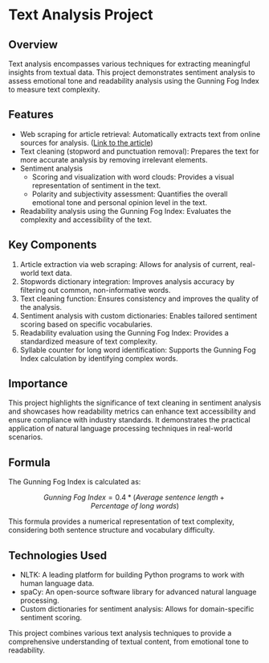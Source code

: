# Text Analysis Project

## Overview
Text analysis encompasses various techniques for extracting meaningful insights from textual data. This project demonstrates sentiment analysis to assess emotional tone and readability analysis using the Gunning Fog Index to measure text complexity.

## Features
- Web scraping for article retrieval: Automatically extracts text from online sources for analysis. ([Link to the article](https://insights.blackcoffer.com/what-if-the-creation-is-taking-over-the-creator/))
- Text cleaning (stopword and punctuation removal): Prepares the text for more accurate analysis by removing irrelevant elements.
- Sentiment analysis
  - Scoring and visualization with word clouds: Provides a visual representation of sentiment in the text.
  - Polarity and subjectivity assessment: Quantifies the overall emotional tone and personal opinion level in the text.
- Readability analysis using the Gunning Fog Index: Evaluates the complexity and accessibility of the text.

## Key Components
1. Article extraction via web scraping: Allows for analysis of current, real-world text data.
2. Stopwords dictionary integration: Improves analysis accuracy by filtering out common, non-informative words.
3. Text cleaning function: Ensures consistency and improves the quality of the analysis.
4. Sentiment analysis with custom dictionaries: Enables tailored sentiment scoring based on specific vocabularies.
5. Readability evaluation using the Gunning Fog Index: Provides a standardized measure of text complexity.
6. Syllable counter for long word identification: Supports the Gunning Fog Index calculation by identifying complex words.

## Importance
This project highlights the significance of text cleaning in sentiment analysis and showcases how readability metrics can enhance text accessibility and ensure compliance with industry standards. It demonstrates the practical application of natural language processing techniques in real-world scenarios.

## Formula
The Gunning Fog Index is calculated as:

$$
Gunning \ Fog \ Index = 0.4 * (Average \ sentence \ length + Percentage \ of \ long \ words)
$$

This formula provides a numerical representation of text complexity, considering both sentence structure and vocabulary difficulty.

## Technologies Used
- NLTK: A leading platform for building Python programs to work with human language data.
- spaCy: An open-source software library for advanced natural language processing.
- Custom dictionaries for sentiment analysis: Allows for domain-specific sentiment scoring.

This project combines various text analysis techniques to provide a comprehensive understanding of textual content, from emotional tone to readability.

